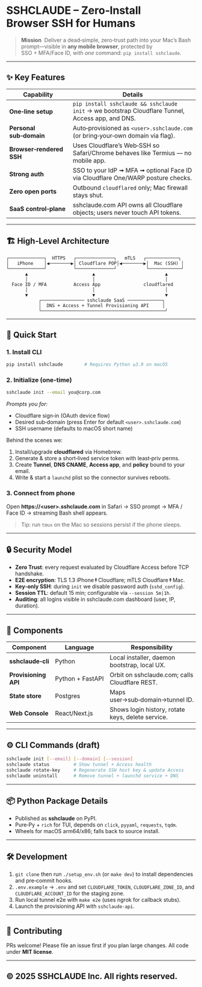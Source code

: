 # **SSHCLAUDE** – Zero‑Install Browser SSH for Humans

> **Mission**  Deliver a dead‑simple, zero‑trust path into your Mac’s Bash prompt—visible in **any mobile browser**, protected by SSO + MFA/Face ID, with *one* command: `pip install sshclaude`.

---

## ✨ Key Features

| Capability               | Details                                                                                          |
| ------------------------ | ------------------------------------------------------------------------------------------------ |
| **One‑line setup**       | `pip install sshclaude && sshclaude init` → we bootstrap Cloudflare Tunnel, Access app, and DNS. |
| **Personal sub‑domain**  | Auto‑provisioned as `<user>.sshclaude.com` (or bring‑your‑own domain via flag).                  |
| **Browser‑rendered SSH** | Uses Cloudflare’s Web‑SSH so Safari/Chrome behaves like Termius — no mobile app.                 |
| **Strong auth**          | SSO to your IdP ➟ MFA ➟ optional Face ID via Cloudflare One/WARP posture checks.                 |
| **Zero open ports**      | Outbound `cloudflared` only; Mac firewall stays shut.                                            |
| **SaaS control‑plane**   | sshclaude.com API owns all Cloudflare objects; users never touch API tokens.                     |

---

## 🏗 High‑Level Architecture

```text
┌─────────────┐  HTTPS   ┌──────────────┐   mTLS   ┌────────────┐
│   iPhone    │◀────────▶│ Cloudflare POP│◀────────▶│  Mac (SSH) │
└─────────────┘          └──────────────┘           └────────────┘
       ▲                        ▲                          ▲
       │                        │                          │
  Face ID / MFA          Access App                cloudflared
       │                        │                          │
       ▼                        ▼                          ▼
            ┌──────────────── sshclaude SaaS ─────────────┐
            │  DNS + Access + Tunnel Provisioning API     │
            └──────────────────────────────────────────────┘
```

---

## 🚀 Quick Start

### 1. Install CLI

```bash
pip install sshclaude        # Requires Python ≥3.9 on macOS
```

### 2. Initialize (one‑time)

```bash
sshclaude init --email you@corp.com
```

*Prompts you for:*

* Cloudflare sign‑in (OAuth device flow)
* Desired sub‑domain (press Enter for default `<user>.sshclaude.com`)
* SSH username (defaults to macOS short name)

Behind the scenes we:

1. Install/upgrade **cloudflared** via Homebrew.
2. Generate & store a short‑lived service token with least‑priv perms.
3. Create **Tunnel**, **DNS CNAME**, **Access app**, and **policy** bound to your email.
4. Write & start a `launchd` plist so the connector survives reboots.

### 3. Connect from phone

Open **https\://\<user>.sshclaude.com** in Safari → SSO prompt → MFA / Face ID → streaming Bash shell appears.

> Tip: run `tmux` on the Mac so sessions persist if the phone sleeps.

---

## 🔒 Security Model

* **Zero Trust**: every request evaluated by Cloudflare Access before TCP handshake.
* **E2E encryption**: TLS 1.3 iPhone↟Cloudflare; mTLS Cloudflare↟Mac.
* **Key‑only SSH**: during `init` we disable password auth (`sshd_config`).
* **Session TTL**: default 15 min; configurable via `--session 5m|1h`.
* **Auditing**: all logins visible in sshclaude.com dashboard (user, IP, duration).

---

## 🧩 Components

| Component            | Language      | Responsibility                                    |
| -------------------- | ------------- | ------------------------------------------------- |
| **sshclaude‑cli**    | Python        | Local installer, daemon bootstrap, local UX.      |
| **Provisioning API** | Python + FastAPI | Orbit on sshclaude.com; calls Cloudflare REST.    |
| **State store**      | Postgres      | Maps user→sub‑domain→tunnel ID.                   |
| **Web Console**      | React/Next.js | Shows login history, rotate keys, delete service. |

---

## ⚙️ CLI Commands (draft)

```bash
sshclaude init [--email] [--domain] [--session]
sshclaude status         # Show tunnel + Access health
sshclaude rotate-key     # Regenerate SSH host key & update Access
sshclaude uninstall      # Remove tunnel + launchd service + DNS
```

---

## 📦 Python Package Details

* Published as **sshclaude** on PyPI.
* Pure‑Py + `rich` for TUI, depends on `click`, `pyyaml`, `requests`, `tqdm`.
* Wheels for macOS arm64/x86; falls back to source install.

---

## 🛠 Development

1. `git clone` then run `./setup_env.sh` (or `make dev`) to install dependencies and pre‑commit hooks.
2. `.env.example` → `.env` and set `CLOUDFLARE_TOKEN`, `CLOUDFLARE_ZONE_ID`, and `CLOUDFLARE_ACCOUNT_ID` for the staging zone.
3. Run local tunnel e2e with `make e2e` (uses ngrok for callback stubs).
4. Launch the provisioning API with `sshclaude-api`.

---

## 🤝 Contributing

PRs welcome! Please file an issue first if you plan large changes.  All code under **MIT license**.

---

## © 2025 **SSHCLAUDE Inc.**  All rights reserved.
